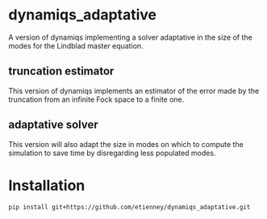 # dynamiqs_adaptative
A version of dynamiqs implementing a solver adaptative in the size of the modes for the Lindblad master equation.

## truncation estimator 

This version of dynamiqs implements an estimator of the error made by the truncation from an infinite Fock space to a finite one.

## adaptative solver

This version will also adapt the size in modes on which to compute the simulation to save time by disregarding less populated modes.

# Installation 

```shell
pip install git+https://github.com/etienney/dynamiqs_adaptative.git
```
